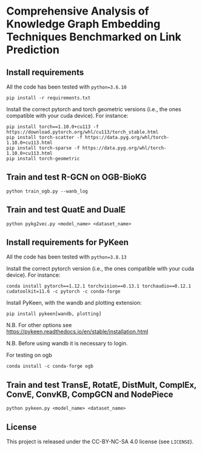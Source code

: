 # Comprehensive Analysis of Knowledge Graph Embedding Techniques Benchmarked on Link Prediction

## Install requirements
All the code has been tested with `python=3.6.10`
```
pip install -r requirements.txt
```

Install the correct pytorch and torch geometric versions (i.e., the ones compatible with your cuda device). For instance:

```
pip install torch==1.10.0+cu113 -f https://download.pytorch.org/whl/cu113/torch_stable.html
pip install torch-scatter -f https://data.pyg.org/whl/torch-1.10.0+cu113.html
pip install torch-sparse -f https://data.pyg.org/whl/torch-1.10.0+cu113.html
pip install torch-geometric

```


## Train and test R-GCN on OGB-BioKG

```
python train_ogb.py --wanb_log
```


## Train and test QuatE and DualE

```
python pykg2vec.py <model_name> <dataset_name>
```


## Install requirements for PyKeen
All the code has been tested with `python=3.8.13`

Install the correct pytorch version (i.e., the ones compatible with your cuda device). For instance:
```
conda install pytorch==1.12.1 torchvision==0.13.1 torchaudio==0.12.1 cudatoolkit=11.6 -c pytorch -c conda-forge
```

Install PyKeen, with the wandb and plotting extension:
```
pip install pykeen[wandb, plotting]
```
N.B. For other options see https://pykeen.readthedocs.io/en/stable/installation.html

N.B. Before using wandb it is necessary to login. 

For testing on ogb 
```
conda install -c conda-forge ogb
```


## Train and test TransE, RotatE, DistMult, ComplEx, ConvE, ConvKB, CompGCN and NodePiece

```
python pykeen.py <model_name> <dataset_name>
```

## License

This project is released under the CC-BY-NC-SA 4.0 license (see `LICENSE`).
